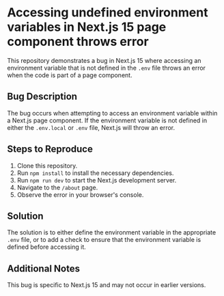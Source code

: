 # Accessing undefined environment variables in Next.js 15 page component throws error

This repository demonstrates a bug in Next.js 15 where accessing an environment variable that is not defined in the `.env` file throws an error when the code is part of a page component.

## Bug Description
The bug occurs when attempting to access an environment variable within a Next.js page component. If the environment variable is not defined in either the `.env.local` or `.env` file, Next.js will throw an error.

## Steps to Reproduce
1. Clone this repository.
2. Run `npm install` to install the necessary dependencies.
3. Run `npm run dev` to start the Next.js development server.
4. Navigate to the `/about` page.
5. Observe the error in your browser's console.

## Solution
The solution is to either define the environment variable in the appropriate `.env` file, or to add a check to ensure that the environment variable is defined before accessing it.

## Additional Notes
This bug is specific to Next.js 15 and may not occur in earlier versions.